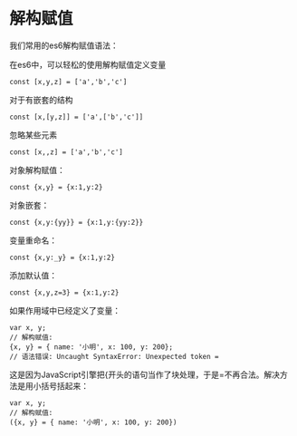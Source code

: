 # 解构赋值

我们常用的es6解构赋值语法：

在es6中，可以轻松的使用解构赋值定义变量

```
const [x,y,z] = ['a','b','c']
```

对于有嵌套的结构

```
const [x,[y,z]] = ['a',['b','c']]
```


忽略某些元素

```
const [x,,z] = ['a','b','c']
```


对象解构赋值：

```
const {x,y} = {x:1,y:2}
```

对象嵌套：
```
const {x,y:{yy}} = {x:1,y:{yy:2}}
```

变量重命名：

```
const {x,y:_y} = {x:1,y:2}
```

添加默认值：

```
const {x,y,z=3} = {x:1,y:2}
```

如果作用域中已经定义了变量：

```
var x, y;
// 解构赋值:
{x, y} = { name: '小明', x: 100, y: 200};
// 语法错误: Uncaught SyntaxError: Unexpected token =
```
这是因为JavaScript引擎把{开头的语句当作了块处理，于是=不再合法。解决方法是用小括号括起来：

```
var x, y;
// 解构赋值:
({x, y} = { name: '小明', x: 100, y: 200})
```
